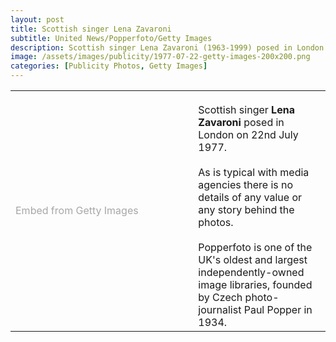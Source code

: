 ```yaml
---
layout: post
title: Scottish singer Lena Zavaroni
subtitle: United News/Popperfoto/Getty Images
description: Scottish singer Lena Zavaroni (1963-1999) posed in London on 22nd July 1977. (Photo by United News/Popperfoto via Getty Images). As always the stock photos have no details of any value, It's so disappointing that the stories behind the photos are lost because for some unknown Reason the media agencies seem to think the stories are unimportant.
image: /assets/images/publicity/1977-07-22-getty-images-200x200.png
categories: [Publicity Photos, Getty Images]
---
```


<table>
<td style="width:58%;">
<a id='KpO_xA7aRp9cElzOtp7gXg' class='gie-slideshow' href='http://www.gettyimages.co.uk/detail/527887935' target='_blank' style='color:#a7a7a7;text-decoration:none;font-weight:normal !important;border:none;display:inline-block;'>Embed from Getty Images</a><script>window.gie=window.gie||function(c){(gie.q=gie.q||[]).push(c)};gie(function(){gie.widgets.load({id:'KpO_xA7aRp9cElzOtp7gXg',sig:'PqASEeeDdZI2KTzkjuszf139rPLFI7Y9jCZ9yV9opWE=',w:'397px',h:'594px',items:'527887935,527887933',caption: true ,tld:'co.uk',is360: false })});</script><script src='//embed-cdn.gettyimages.com/widgets.js' charset='utf-8' async></script>
</td>

<td style="width:42%; vertical-align:top; padding-top:20px;">
Scottish singer <strong>Lena Zavaroni</strong> posed in London on 22nd July 1977.
<br /><br />
As is typical with media agencies there is no details of any value or any story behind the photos.
<br /><br />
Popperfoto is one of the UK's oldest and largest independently-owned image libraries, founded by Czech photo-journalist Paul Popper in 1934.
</td>
</table>

